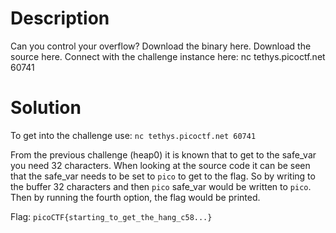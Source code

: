 # Description

Can you control your overflow?
Download the binary here.
Download the source here.
Connect with the challenge instance here:
nc tethys.picoctf.net 60741

# Solution

To get into the challenge use: `nc tethys.picoctf.net 60741`

From the previous challenge (heap0) it is known that to get to the safe_var you need 32 characters. When looking at the source code it can be seen that the safe_var needs to be set to `pico` to get to the flag. So by writing to the buffer 32 characters and then `pico` safe_var would be written to `pico`. Then by running the fourth option, the flag would be printed.

Flag: `picoCTF{starting_to_get_the_hang_c58...}`
